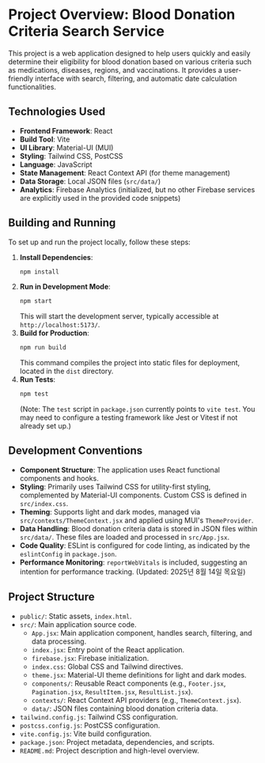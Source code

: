 # Project Overview: Blood Donation Criteria Search Service

This project is a web application designed to help users quickly and easily determine their eligibility for blood donation based on various criteria such as medications, diseases, regions, and vaccinations. It provides a user-friendly interface with search, filtering, and automatic date calculation functionalities.

## Technologies Used

*   **Frontend Framework**: React
*   **Build Tool**: Vite
*   **UI Library**: Material-UI (MUI)
*   **Styling**: Tailwind CSS, PostCSS
*   **Language**: JavaScript
*   **State Management**: React Context API (for theme management)
*   **Data Storage**: Local JSON files (`src/data/`)
*   **Analytics**: Firebase Analytics (initialized, but no other Firebase services are explicitly used in the provided code snippets)

## Building and Running

To set up and run the project locally, follow these steps:

1.  **Install Dependencies**:
    ```bash
    npm install
    ```
2.  **Run in Development Mode**:
    ```bash
    npm start
    ```
    This will start the development server, typically accessible at `http://localhost:5173/`.
3.  **Build for Production**:
    ```bash
    npm run build
    ```
    This command compiles the project into static files for deployment, located in the `dist` directory.
4.  **Run Tests**:
    ```bash
    npm test
    ```
    (Note: The `test` script in `package.json` currently points to `vite test`. You may need to configure a testing framework like Jest or Vitest if not already set up.)

## Development Conventions

*   **Component Structure**: The application uses React functional components and hooks.
*   **Styling**: Primarily uses Tailwind CSS for utility-first styling, complemented by Material-UI components. Custom CSS is defined in `src/index.css`.
*   **Theming**: Supports light and dark modes, managed via `src/contexts/ThemeContext.jsx` and applied using MUI's `ThemeProvider`.
*   **Data Handling**: Blood donation criteria data is stored in JSON files within `src/data/`. These files are loaded and processed in `src/App.jsx`.
*   **Code Quality**: ESLint is configured for code linting, as indicated by the `eslintConfig` in `package.json`.
*   **Performance Monitoring**: `reportWebVitals` is included, suggesting an intention for performance tracking. (Updated: 2025년 8월 14일 목요일)

## Project Structure

*   `public/`: Static assets, `index.html`.
*   `src/`: Main application source code.
    *   `App.jsx`: Main application component, handles search, filtering, and data processing.
    *   `index.jsx`: Entry point of the React application.
    *   `firebase.jsx`: Firebase initialization.
    *   `index.css`: Global CSS and Tailwind directives.
    *   `theme.jsx`: Material-UI theme definitions for light and dark modes.
    *   `components/`: Reusable React components (e.g., `Footer.jsx`, `Pagination.jsx`, `ResultItem.jsx`, `ResultList.jsx`).
    *   `contexts/`: React Context API providers (e.g., `ThemeContext.jsx`).
    *   `data/`: JSON files containing blood donation criteria data.
*   `tailwind.config.js`: Tailwind CSS configuration.
*   `postcss.config.js`: PostCSS configuration.
*   `vite.config.js`: Vite build configuration.
*   `package.json`: Project metadata, dependencies, and scripts.
*   `README.md`: Project description and high-level overview.